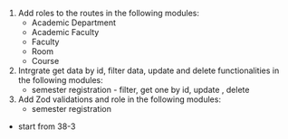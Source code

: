 1. Add roles to the routes in the following modules:
   - Academic Department
   - Academic Faculty
   - Faculty
   - Room
   - Course
2. Intrgrate get data by id, filter data, update and delete functionalities in the following modules:
   - semester registration - filter, get one by id, update , delete
3. Add Zod validations and role in the following modules:
   - semester registration

- start from 38-3
